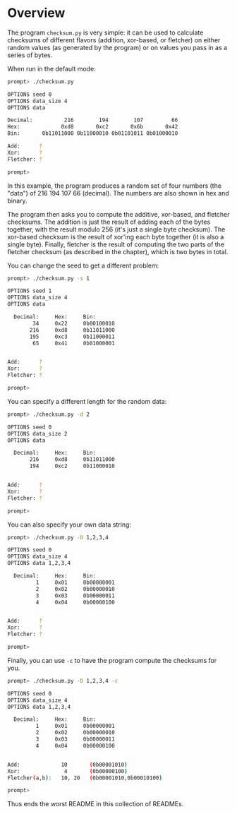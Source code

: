 
# Overview

The program `checksum.py` is very simple: it can be used to calculate checksums
of different flavors (addition, xor-based, or fletcher) on either random
values (as generated by the program) or on values you pass in as a series of
bytes.

When run in the default mode:

```sh
prompt> ./checksum.py

OPTIONS seed 0
OPTIONS data_size 4
OPTIONS data

Decimal:          216        194        107         66
Hex:             0xd8       0xc2       0x6b       0x42
Bin:       0b11011000 0b11000010 0b01101011 0b01000010

Add:      ?
Xor:      ?
Fletcher: ?

prompt>
```

In this example, the program produces a random set of four numbers (the
"data") of 216 194 107 66 (decimal). The numbers are also shown in hex and
binary. 

The program then asks you to compute the additive, xor-based, and fletcher
checksums. The addition is just the result of adding each of the bytes
together, with the result modulo 256 (it's just a single byte checksum).
The xor-based checksum is the result of xor'ing each byte together (it is also
a single byte). Finally, fletcher is the result of computing the two parts of
the fletcher checksum (as described in the chapter), which is two bytes in
total.

You can change the seed to get a different problem:

```sh
prompt> ./checksum.py -s 1

OPTIONS seed 1
OPTIONS data_size 4
OPTIONS data 

  Decimal:     Hex:     Bin:    
        34     0x22     0b00100010
       216     0xd8     0b11011000
       195     0xc3     0b11000011
        65     0x41     0b01000001


Add:      ?
Xor:      ?
Fletcher: ?

prompt> 
```

You can specify a different length for the random data:

```sh
prompt> ./checksum.py -d 2

OPTIONS seed 0
OPTIONS data_size 2
OPTIONS data 

  Decimal:     Hex:     Bin:    
       216     0xd8     0b11011000
       194     0xc2     0b11000010


Add:      ?
Xor:      ?
Fletcher: ?

prompt> 
```

You can also specify your own data string:

```sh
prompt> ./checksum.py -D 1,2,3,4

OPTIONS seed 0
OPTIONS data_size 4
OPTIONS data 1,2,3,4

  Decimal:     Hex:     Bin:    
         1     0x01     0b00000001
         2     0x02     0b00000010
         3     0x03     0b00000011
         4     0x04     0b00000100


Add:      ?
Xor:      ?
Fletcher: ?

prompt> 
```

Finally, you can use `-c` to have the program compute the checksums for you.

```sh
prompt> ./checksum.py -D 1,2,3,4 -c

OPTIONS seed 0
OPTIONS data_size 4
OPTIONS data 1,2,3,4

  Decimal:     Hex:     Bin:    
         1     0x01     0b00000001
         2     0x02     0b00000010
         3     0x03     0b00000011
         4     0x04     0b00000100


Add:             10       (0b00001010)
Xor:              4       (0b00000100)
Fletcher(a,b):   10, 20   (0b00001010,0b00010100)

prompt> 
```

Thus ends the worst README in this collection of READMEs.
